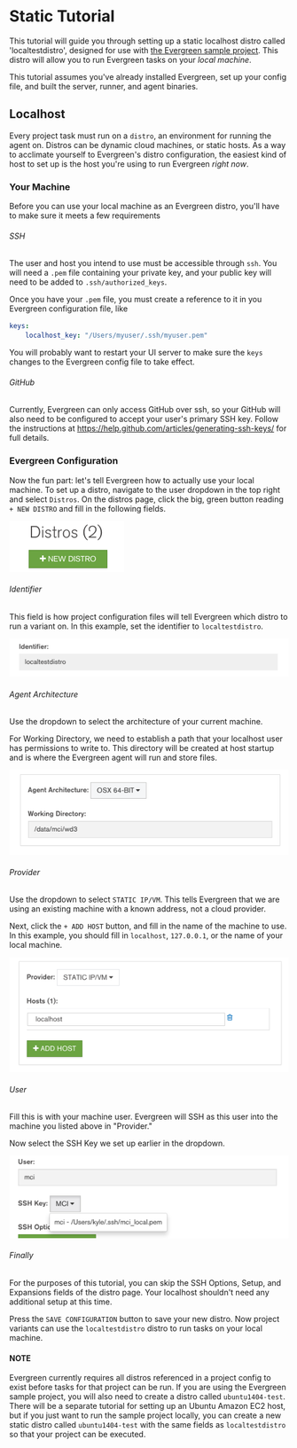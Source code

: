 # Static Tutorial

This tutorial will guide you through setting up a static localhost distro called 'localtestdistro', designed for use with [the Evergreen sample project](https://github.com/evergreen-ci/sample). This distro will allow you to run Evergreen tasks on your _local machine_.

This tutorial assumes you've already installed Evergreen, set up your config file, and built the server, runner, and agent binaries.

## Localhost

Every project task must run on a `distro`, an environment for running the agent on. 
Distros can be dynamic cloud machines, or static hosts.
As a way to acclimate yourself to Evergreen's distro configuration, the easiest kind of host to set up is the host you're using to run Evergreen _right now_.

### Your Machine

Before you can use your local machine as an Evergreen distro, you'll have to make sure it meets a few requirements

###### SSH

The user and host you intend to use must be accessible through `ssh`.
You will need a `.pem` file containing your private key, and your public key will need to be added to `.ssh/authorized_keys`.

Once you have your `.pem` file, you must create a reference to it in you Evergreen configuration file, like
```yaml
keys:
    localhost_key: "/Users/myuser/.ssh/myuser.pem"
```

You will probably want to restart your UI server to make sure the `keys` changes to the Evergreen config file to take effect.

###### GitHub
Currently, Evergreen can only access GitHub over ssh, so your GitHub will also need to be configured to accept your user's primary SSH key.
Follow the instructions at https://help.github.com/articles/generating-ssh-keys/ for full details.

### Evergreen Configuration
Now the fun part: let's tell Evergreen how to actually use your local machine.
To set up a distro, navigate to the user dropdown in the top right and select `Distros`.
On the distros page, click the big, green button reading `+ NEW DISTRO` and fill in the following fields.


![new_distro.png](images/new_distro.png)

###### Identifier
This field is how project configuration files will tell Evergreen which distro to run a variant on. In this example, set the identifier to `localtestdistro`.


![static_id.png](images/static_id.png)


###### Agent Architecture
Use the dropdown to select the architecture of your current machine.

For Working Directory, we need to establish a path that your localhost user has permissions to write to.
This directory will be created at host startup and is where the Evergreen agent will run and store files.


![static_agent.png](images/static_agent.png)


###### Provider
Use the dropdown to select `STATIC IP/VM`.
This tells Evergreen that we are using an existing machine with a known address, not a cloud provider.

Next, click the `+ ADD HOST` button, and fill in the name of the machine to use.
In this example, you should fill in `localhost`, `127.0.0.1`, or the name of your local machine.


![static_provider.png](images/static_provider.png)

###### User
Fill this is with your machine user.
Evergreen will SSH as this user into the machine you listed above in "Provider."

Now select the SSH Key we set up earlier in the dropdown.


![static_user.png](images/static_user.png)

###### Finally

For the purposes of this tutorial, you can skip the SSH Options, Setup, and Expansions fields of the distro page.
Your localhost shouldn't need any additional setup at this time.

Press the `SAVE CONFIGURATION` button to save your new distro.
Now project variants can use the `localtestdistro` distro to run tasks on your local machine.

#### NOTE
Evergreen currently requires all distros referenced in a project config to exist before tasks for that project can be run.
If you are using the Evergreen sample project, you will also need to create a distro called `ubuntu1404-test`.
There will be a separate tutorial for setting up an Ubuntu Amazon EC2 host, but if you just want to run the sample project locally, you can create a new static distro called `ubuntu1404-test` with the same fields as `localtestdistro` so that your project can be executed.










